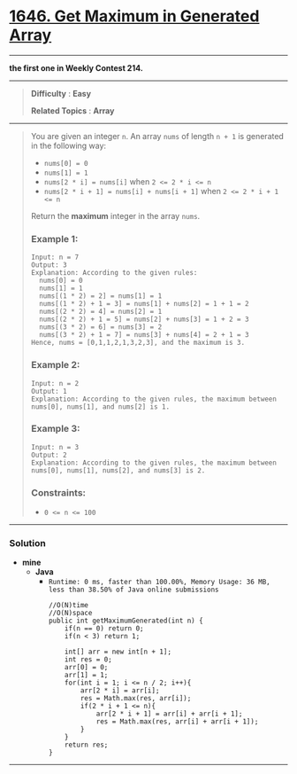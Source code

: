# [1646. Get Maximum in Generated Array](https://leetcode.com/problems/get-maximum-in-generated-array/)

---

**the first one in Weekly Contest 214.**

---

> **Difficulty** : **Easy**
>
> **Related Topics** : **Array**

---

> You are given an integer `n`. An array `nums` of length `n + 1` is generated in the following way:
> * `nums[0] = 0`
> * `nums[1] = 1`
> * `nums[2 * i] = nums[i]` when `2 <= 2 * i <= n`
> * `nums[2 * i + 1] = nums[i] + nums[i + 1]` when `2 <= 2 * i + 1 <= n`
>
> Return the **maximum** integer in the array `nums`.
>
>
>
> ### Example 1:
> ```
> Input: n = 7
> Output: 3
> Explanation: According to the given rules:
>   nums[0] = 0
>   nums[1] = 1
>   nums[(1 * 2) = 2] = nums[1] = 1
>   nums[(1 * 2) + 1 = 3] = nums[1] + nums[2] = 1 + 1 = 2
>   nums[(2 * 2) = 4] = nums[2] = 1
>   nums[(2 * 2) + 1 = 5] = nums[2] + nums[3] = 1 + 2 = 3
>   nums[(3 * 2) = 6] = nums[3] = 2
>   nums[(3 * 2) + 1 = 7] = nums[3] + nums[4] = 2 + 1 = 3
> Hence, nums = [0,1,1,2,1,3,2,3], and the maximum is 3.
> ```
>
> ### Example 2:
> ```
> Input: n = 2
> Output: 1
> Explanation: According to the given rules, the maximum between nums[0], nums[1], and nums[2] is 1.
> ```
>
> ### Example 3:
> ```
> Input: n = 3
> Output: 2
> Explanation: According to the given rules, the maximum between nums[0], nums[1], nums[2], and nums[3] is 2.
> ```
>
> ### Constraints:
> * `0 <= n <= 100`


---


### Solution
* **mine**
  * **Java**
    * `Runtime: 0 ms, faster than 100.00%, Memory Usage: 36 MB, less than 38.50% of Java online submissions`
      ```
      //O(N)time
      //O(N)space
      public int getMaximumGenerated(int n) {
          if(n == 0) return 0;
          if(n < 3) return 1;

          int[] arr = new int[n + 1];
          int res = 0;
          arr[0] = 0;
          arr[1] = 1;
          for(int i = 1; i <= n / 2; i++){
              arr[2 * i] = arr[i];
              res = Math.max(res, arr[i]);
              if(2 * i + 1 <= n){
                  arr[2 * i + 1] = arr[i] + arr[i + 1];
                  res = Math.max(res, arr[i] + arr[i + 1]);
              }
          }
          return res;
      }
      ```

---


